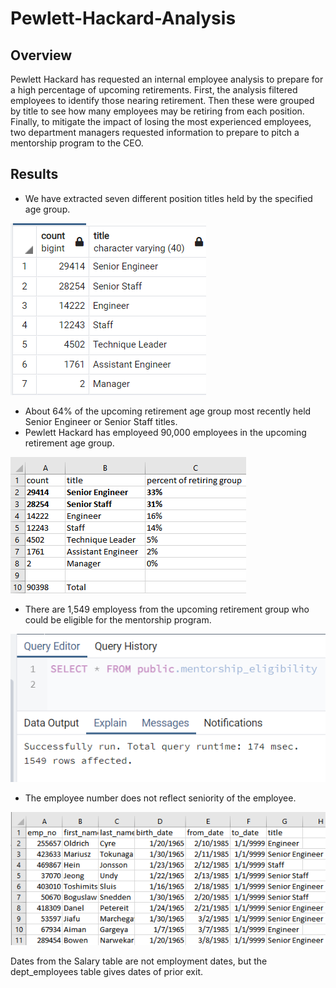 # Pewlett-Hackard-Analysis
## Overview
Pewlett Hackard has requested an internal employee analysis to prepare for a high percentage of upcoming retirements. First, the analysis filtered employees to identify those nearing retirement. Then these were grouped by title to see how many employees may be retiring from each position. Finally, to mitigate the impact of losing the most experienced employees, two department managers requested information to prepare to pitch a mentorship program to the CEO. 
## Results
- We have extracted seven different position titles held by the specified age group. 

![retiring_titles.png](Resources/retiring_titles.png)

- About 64% of the upcoming retirement age group most recently held Senior Engineer or Senior Staff titles. 
- Pewlett Hackard has employeed 90,000 employees in the upcoming retirement age group. 

![retiring_percents.png](Resources/retiring_percents.png)

- There are 1,549 employess from the upcoming retirement group who could be eligible for the mentorship program. 

![mentorship_count.png](Resources/mentorship_count.png)

- The employee number does not reflect seniority of the employee. 

![mentorship_seniority.png](Resources/mentorship_seniority.png)




Dates from the Salary table are not employment dates, but the dept_employees table gives dates of prior exit. 
